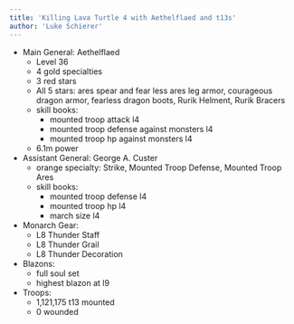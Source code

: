 ```yaml
---
title: 'Killing Lava Turtle 4 with Aethelflaed and t13s'
author: 'Luke Schierer'
---
```


* Main General: Aethelflaed
  * Level 36
  * 4 gold specialties
  * 3 red stars
  * All 5 stars: ares spear and fear less ares leg armor, courageous dragon armor, fearless dragon boots, Rurik Helment, Rurik Bracers
  * skill books:
    * mounted troop attack l4
    * mounted troop defense against monsters l4
    * mounted troop hp against monsters l4
  * 6.1m power
* Assistant General: George A. Custer
  * orange specialty: Strike, Mounted Troop Defense, Mounted Troop Ares
  * skill books:
    * mounted troop defense l4
    * mounted troop hp l4
    * march size l4
* Monarch Gear:
  * L8 Thunder Staff
  * L8 Thunder Grail
  * L8 Thunder Decoration
* Blazons:
  * full soul set
  * highest blazon at l9
* Troops:
  * 1,121,175 t13 mounted
  * 0 wounded

